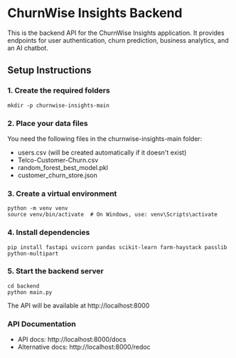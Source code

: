 
# ChurnWise Insights Backend

This is the backend API for the ChurnWise Insights application. It provides endpoints for user authentication, churn prediction, business analytics, and an AI chatbot.

## Setup Instructions

### 1. Create the required folders
```
mkdir -p churnwise-insights-main
```

### 2. Place your data files
You need the following files in the churnwise-insights-main folder:
- users.csv (will be created automatically if it doesn't exist)
- Telco-Customer-Churn.csv
- random_forest_best_model.pkl
- customer_churn_store.json

### 3. Create a virtual environment
```
python -m venv venv
source venv/bin/activate  # On Windows, use: venv\Scripts\activate
```

### 4. Install dependencies
```
pip install fastapi uvicorn pandas scikit-learn farm-haystack passlib python-multipart
```

### 5. Start the backend server
```
cd backend
python main.py
```

The API will be available at http://localhost:8000

### API Documentation
- API docs: http://localhost:8000/docs
- Alternative docs: http://localhost:8000/redoc
